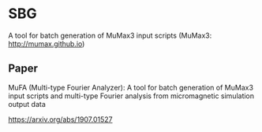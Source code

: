 # SBG
A tool for batch generation of MuMax3 input scripts (MuMax3: http://mumax.github.io)
## Paper
MuFA (Multi-type Fourier Analyzer): A tool for batch generation of MuMax3 input scripts and multi-type Fourier analysis from micromagnetic simulation output data

https://arxiv.org/abs/1907.01527
